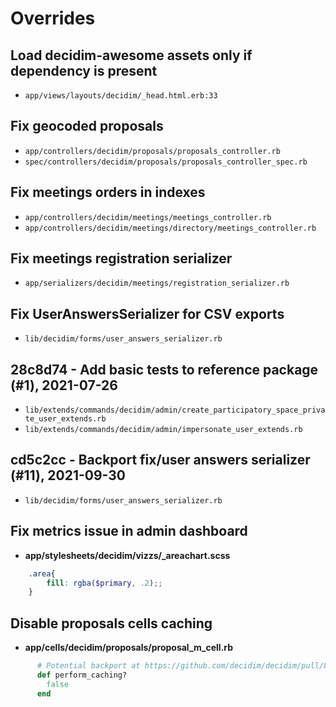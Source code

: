 # Overrides

## Load decidim-awesome assets only if dependency is present
* `app/views/layouts/decidim/_head.html.erb:33`
## Fix geocoded proposals
* `app/controllers/decidim/proposals/proposals_controller.rb`
* `spec/controllers/decidim/proposals/proposals_controller_spec.rb`
## Fix meetings orders in indexes
* `app/controllers/decidim/meetings/meetings_controller.rb`
* `app/controllers/decidim/meetings/directory/meetings_controller.rb`
##  Fix meetings registration serializer
* `app/serializers/decidim/meetings/registration_serializer.rb`
## Fix UserAnswersSerializer for CSV exports
* `lib/decidim/forms/user_answers_serializer.rb`
## 28c8d74 - Add basic tests to reference package (#1), 2021-07-26
* `lib/extends/commands/decidim/admin/create_participatory_space_private_user_extends.rb`
* `lib/extends/commands/decidim/admin/impersonate_user_extends.rb`
##  cd5c2cc - Backport fix/user answers serializer (#11), 2021-09-30
* `lib/decidim/forms/user_answers_serializer.rb`
## Fix metrics issue in admin dashboard
 - **app/stylesheets/decidim/vizzs/_areachart.scss**
```scss
    .area{
        fill: rgba($primary, .2);;
    }
```
## Disable proposals cells caching
 - **app/cells/decidim/proposals/proposal_m_cell.rb**
```ruby
      # Potential backport at https://github.com/decidim/decidim/pull/8566/files
      def perform_caching?
        false
      end
```
